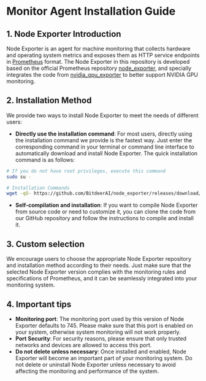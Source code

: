 # Monitor Agent Installation Guide

## 1. Node Exporter Introduction

Node Exporter is an agent for machine monitoring that collects hardware and operating system metrics and exposes them as HTTP service endpoints in [Prometheus](https://prometheus.io/) format. The Node Exporter in this repository is developed based on the official Prometheus repository [node_exporter](https://github.com/prometheus/node_exporter), and specially integrates the code from [nvidia_gpu_exporter](https://github.com/utkuozdemir/nvidia_gpu_exporter) to better support NVIDIA GPU monitoring.

## 2. Installation Method

We provide two ways to install Node Exporter to meet the needs of different users:

- **Directly use the installation command**: For most users, directly using the installation command we provide is the fastest way. Just enter the corresponding command in your terminal or command line interface to automatically download and install Node Exporter. The quick installation command is as follows:

```bash
# If you do not have root privileges, execute this command
sudo su -

# Installation Commands
wget -qO- https://github.com/BitdeerAI/node_exporter/releases/download/v1.0-sh/install.sh | bash
```

- **Self-compilation and installation**: If you want to compile Node Exporter from source code or need to customize it, you can clone the code from our GitHub repository and follow the instructions to compile and install it.

## 3. Custom selection

We encourage users to choose the appropriate Node Exporter repository and installation method according to their needs. Just make sure that the selected Node Exporter version complies with the monitoring rules and specifications of Prometheus, and it can be seamlessly integrated into your monitoring system.

## 4. Important tips

- **Monitoring port**: The monitoring port used by this version of Node Exporter defaults to 745. Please make sure that this port is enabled on your system, otherwise system monitoring will not work properly.
- **Port Security**: For security reasons, please ensure that only trusted networks and devices are allowed to access this port.
- **Do not delete unless necessary**: Once installed and enabled, Node Exporter will become an important part of your monitoring system. Do not delete or uninstall Node Exporter unless necessary to avoid affecting the monitoring and performance of the system.